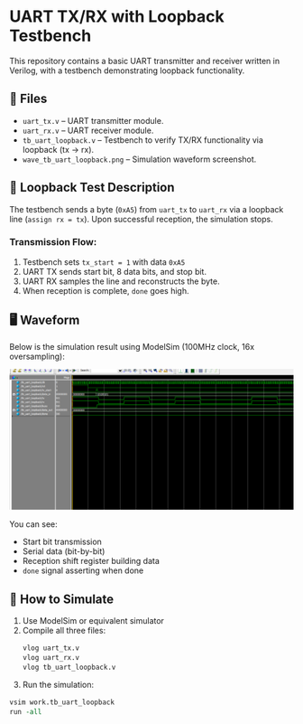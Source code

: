 # UART TX/RX with Loopback Testbench

This repository contains a basic UART transmitter and receiver written in Verilog, with a testbench demonstrating loopback functionality.

## 📁 Files

- `uart_tx.v` – UART transmitter module.
- `uart_rx.v` – UART receiver module.
- `tb_uart_loopback.v` – Testbench to verify TX/RX functionality via loopback (tx → rx).
- `wave_tb_uart_loopback.png` – Simulation waveform screenshot.

## 🔁 Loopback Test Description

The testbench sends a byte (`0xA5`) from `uart_tx` to `uart_rx` via a loopback line (`assign rx = tx`). Upon successful reception, the simulation stops.

### Transmission Flow:
1. Testbench sets `tx_start = 1` with data `0xA5`
2. UART TX sends start bit, 8 data bits, and stop bit.
3. UART RX samples the line and reconstructs the byte.
4. When reception is complete, `done` goes high.

## 🖥️ Waveform

Below is the simulation result using ModelSim (100MHz clock, 16x oversampling):

![Waveform](wave_tb_uart_loopback.png)

You can see:
- Start bit transmission
- Serial data (bit-by-bit)
- Reception shift register building data
- `done` signal asserting when done

## 🧪 How to Simulate

1. Use ModelSim or equivalent simulator
2. Compile all three files:
   ```tcl
   vlog uart_tx.v
   vlog uart_rx.v
   vlog tb_uart_loopback.v
3. Run the simulation:
```tcl
vsim work.tb_uart_loopback
run -all
